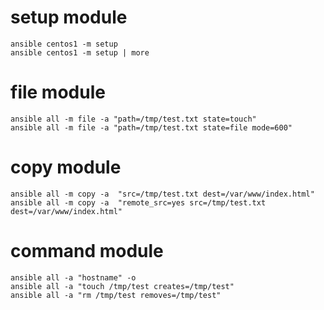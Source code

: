 # setup module
    ansible centos1 -m setup
    ansible centos1 -m setup | more

# file module
    ansible all -m file -a "path=/tmp/test.txt state=touch"
    ansible all -m file -a "path=/tmp/test.txt state=file mode=600"

# copy module
    ansible all -m copy -a  "src=/tmp/test.txt dest=/var/www/index.html"
    ansible all -m copy -a  "remote_src=yes src=/tmp/test.txt dest=/var/www/index.html"

# command module
    ansible all -a "hostname" -o
    ansible all -a "touch /tmp/test creates=/tmp/test"
    ansible all -a "rm /tmp/test removes=/tmp/test"

